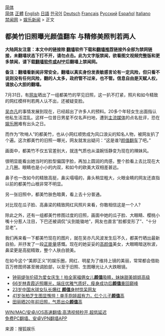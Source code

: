  <!-- 面包屑导航 --> <div class="breadcrumb"><!-- GTranslate: https://gtranslate.io/ -->  <div class="switcher notranslate">  <div class="selected">  <a href="#" onclick="return false;"> 简体</a>  </div>  <div class="option">  <a href="https://www.bannedbook.org" onclick="doGTranslate('zh-CN|zh-CN');jQuery('div.switcher div.selected a').html(jQuery(this).html());return false;" title="简体中文" class="nturl selected"> 简体</a>  <a href="https://www.bannedbook.org/zh-tw/" onclick="doGTranslate('zh-CN|zh-TW');jQuery('div.switcher div.selected a').html(jQuery(this).html());return false;" title="繁體中文" class="nturl"> 正體</a>  <a href="https://www.bannedbook.org/en/" onclick="doGTranslate('zh-CN|en');jQuery('div.switcher div.selected a').html(jQuery(this).html());return false;" title="English" class="nturl"> English</a>  <a href="https://www.bannedbook.org/ja/" onclick="doGTranslate('zh-CN|ja');jQuery('div.switcher div.selected a').html(jQuery(this).html());return false;" title="日本語" class="nturl"> 日語</a>  <a href="https://www.bannedbook.org/ko/" onclick="doGTranslate('zh-CN|ko');jQuery('div.switcher div.selected a').html(jQuery(this).html());return false;" title="한국어" class="nturl"> 한국어</a>  <a href="https://www.bannedbook.org/de/" onclick="doGTranslate('zh-CN|de');jQuery('div.switcher div.selected a').html(jQuery(this).html());return false;" title="Deutsch" class="nturl"> Deutsch</a>  <a href="https://www.bannedbook.org/fr/" onclick="doGTranslate('zh-CN|fr');jQuery('div.switcher div.selected a').html(jQuery(this).html());return false;" title="Français" class="nturl"> Français</a>  <a href="https://www.bannedbook.org/ru/" onclick="doGTranslate('zh-CN|ru');jQuery('div.switcher div.selected a').html(jQuery(this).html());return false;" title="Русский" class="nturl"> Русский</a>  <a href="https://www.bannedbook.org/es/" onclick="doGTranslate('zh-CN|es');jQuery('div.switcher div.selected a').html(jQuery(this).html());return false;" title="Español" class="nturl"> Español</a>  <a href="https://www.bannedbook.org/it/" onclick="doGTranslate('zh-CN|it');jQuery('div.switcher div.selected a').html(jQuery(this).html());return false;" title="Italiano" class="nturl"> Italiano</a>  </div>  </div>      <div class='breadcrumb-sub'><!-- Breadcrumb NavXT 6.3.0 --> <a href="https://www.bannedbook.org/" class="home">禁闻网</a> &gt; <a href="https://www.bannedbook.org/bnews/yule/" class="category">娱乐新闻</a> &gt; 正文</div></div><h2>都美竹旧照曝光颜值翻车 与精修美照判若两人</h2> <p class="notice"><b>大陆网友注意：本文中的链接除 <a href="https://github.com/bannedbook/fanqiang" >翻墙</a>软件下载和<a href="https://github.com/killgcd/justmysocks/blob/master/README.md">翻墙推荐</a>链接外全部为禁网链接，未翻墙状态下打不开，请勿点击。此为文字版禁闻，欲看图文视频完整版和更多禁闻，请下载<a href="https://github.com/bannedbook/fanqiang">翻墙软件或APP</a>后翻墙上禁闻网。</p><p>备注：翻墙看新闻非常安全，翻墙以真实身份发表敏感言论有一定风险，但只看不说则没有任何风险，翻的人太多，政府管不过来，也不管。信息自由是天赋人权，请放心大胆的翻墙。</b></p>  <div class="entry"> <p id="conimg">7月31日，有<a href="https://www.bannedbook.org/bnews/tag/%e7%bd%91%e5%8f%8b/" class="st_tag internal_tag" rel="tag" title="标签 网友 下的日志">网友</a>晒出了一组都美竹的罕见旧照，这一扒不打紧，照片和如今精致的网红模样判若两人认不出，还被疑变脸。</p> <p><a href="https://www.bannedbook.org/bnews/tag/%e5%90%b4%e4%ba%a6%e5%87%a1/" class="st_tag internal_tag" rel="tag" title="标签 吴亦凡 下的日志">吴亦凡</a>的事情发展到现在，已经超出了许多人的预料。20多个年轻女生出面指认他私生活混乱。这样一位昔日男星不仅名声扫地，遭到<a href="https://www.bannedbook.org/bnews/tag/%e4%b8%bb%e6%b5%81%e5%aa%92%e4%bd%93/" class="st_tag internal_tag" rel="tag" title="标签 主流媒体 下的日志">主流媒体</a>的点名批评，恐在<a href="https://www.bannedbook.org/bnews/tag/%e5%a8%b1%e4%b9%90%e5%9c%88/" class="st_tag internal_tag" rel="tag" title="标签 娱乐圈 下的日志">娱乐圈</a>难有出头之日。</p> <p>而作为“吹哨人”的都美竹，也从小网红顺势成为风口浪尖的知名人物，被网友扒了个遍。这次都美竹的旧照一曝光，网友就发出疑问：“这是谁?<a href="https://www.bannedbook.org/bnews/tag/%E9%A2%9C%E5%80%BC/" class="st_tag internal_tag" rel="tag" title="标签 颜值 下的日志">颜值</a><a href="https://www.bannedbook.org/bnews/tag/%E7%BF%BB%E8%BD%A6/" class="st_tag internal_tag" rel="tag" title="标签 翻车 下的日志">翻车</a>了吧。”</p>  <p>画面中，都美竹不仅五官差别大，就连气质也从温婉恬静变为现在的辣妹风。</p> <p>很明显能看出她当时的脸型偏国字脸，再加上圆润的肉感，整个脸看上去比现在大上几圈。眼睛也是小小的内双，和如今的欧美大双相差甚远。</p> <p>鼻子也一改如今的精致高挺，鼻尖塌塌的，鼻头稍显粗大，火眼金睛的网友还直指以前的都美竹山根非常不明显。</p>  <p>另一张旧照中，都美竹肤色暗黄，看上去十分普通。</p> <p>对比现在瓜子脸、高鼻梁的精致网红风照片来看，你敢相信这是一个人?</p> <p>除此之外，还有一组都美竹修图过度的旧照，画面中她的瓜子脸、大眼睛、樱桃小嘴十分惹人注目，下巴还被调侃&#8221;尖到能锄地&#8221;，网友也直言&#8221;脸都变形了&#8221;、“十分显老”。</p>  <p>我们再来看一下都美竹现在的图片，就在吴亦凡风波发生后不久，都美竹晒出最新自拍，并抒发了一段<a href="https://www.bannedbook.org/bnews/tag/%e6%ad%a3%e8%83%bd%e9%87%8f/" class="st_tag internal_tag" rel="tag" title="标签 正能量 下的日志">正能量</a>感慨。现在的她妥妥的<a href="https://www.bannedbook.org/bnews/tag/%e9%ab%98%e9%a2%9c%e5%80%bc/" class="st_tag internal_tag" rel="tag" title="标签 高颜值 下的日志">高颜值</a>美女，大眼睛暗送秋波，鼻梁更是高挺精致，整个人肤白貌美。</p> <p>在如今这个“美即正义”的娱乐圈，网红、明星为了维持上镜的美丽，常常都会借助百万修图师甚至微调脸部，以至于旧照、生图曝光让人大跌眼镜。</p> <ul class='op-related-articles' title='相关阅读'> <li><a href='https://www.bannedbook.org/bnews/yule/20210729/1596035.html' target='_blank'>钟丽缇张伦硕为爱女庆生！拍全家福俩女儿<b>颜值</b>吸睛，妹妹甜美姐姐高级</a></li> <li><a href='https://www.bannedbook.org/bnews/yule/20210729/1596034.html' target='_blank'>66岁林青霞近照曝光，端庄优雅气质好，瘦身成功后<b>颜值</b>重回巅峰</a></li> <li><a href='https://www.bannedbook.org/bnews/yule/20210726/1594546.html' target='_blank'>23岁中国水球女队长爆红 <b>颜值</b>身材惊呆网友</a></li> <li><a href='https://www.bannedbook.org/bnews/yule/20210726/1594313.html' target='_blank'>41岁张柏芝生图显憔悴！单手抱娃超有力，仨个儿子<b>颜值</b>高</a></li> <li><a href='https://www.bannedbook.org/bnews/yule/20210726/1594312.html' target='_blank'>田丽晒20年前旧照，气质出众<b>颜值</b>高</a></li> </ul> <p class="texttj"> <a href="https://github.com/bannedbook/fanqiang/wiki/V2ray%E6%9C%BA%E5%9C%BA" target="_blank">WIN/MAC/安卓/iOS高速翻墙:高清视频秒开,超低延迟</a><br/> <a href="https://github.com/bannedbook/fanqiang/wiki/%E7%A6%81%E9%97%BB%E7%BD%91%E5%AE%89%E5%8D%93%E7%BF%BB%E5%A2%99%E6%96%B0%E9%97%BBAPP" target="_blank">免费PC翻墙、安卓VPN翻墙APP</a></p> <p> 来源：搜狐娱乐 </p><a name='sharetosocial'></a>  <div style="margin-bottom:5px;padding-bottom:5px;clear:both"> <div id="archive-pix-1" class="banner-ads"> <!-- AuctionX Display platform tag START --> <div id="26318x728x90x621x_ADSLOT2" clicktrack="%%CLICK_URL_ESC%%"></div> <!-- AuctionX Display platform tag END --> </div> <div id="archive-pix-2" class="banner-ads"> <!-- AuctionX Display platform tag START --> <div id="26315x300x250x621x_ADSLOT2" clicktrack="%%CLICK_URL_ESC%%"></div> <!-- AuctionX Display platform tag END --> </div> </div>  <div id="archive-pix-1" class="banner-ads"> <!-- AuctionX Display platform tag START --> <div id="26318x728x90x621x_ADSLOT3" clicktrack="%%CLICK_URL_ESC%%"></div> <!-- AuctionX Display platform tag END --> </div> </div><!--END ENTRY--> 
